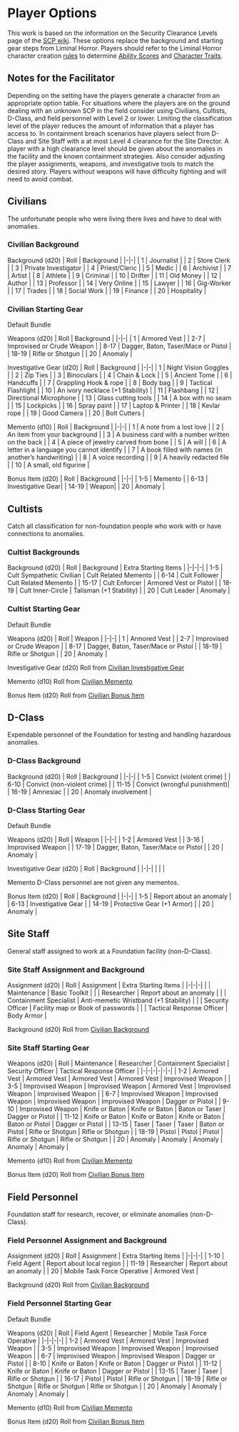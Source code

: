 # Player Options

This work is based on the information on the Security Clearance Levels page of the [SCP wiki](https://scp-wiki.wikidot.com/security-clearance-levels). These options replace the background and starting gear steps from Liminal Horror. Players should refer to the Liminal Horror character creation [rules](https://goblinarchives.github.io/LiminalHorror/Liminal%20Horror%20System/Character%20Creation/) to determine [Ability Scores](https://goblinarchives.github.io/LiminalHorror/Liminal%20Horror%20System/Character%20Creation/Steps/) and [Character Traits](https://goblinarchives.github.io/LiminalHorror/Liminal%20Horror%20System/Character%20Creation/Character%20Traits/).

## Notes for the Facilitator

Depending on the setting have the players generate a character from an appropriate option table. For situations where the players are on the ground dealing with an unknown SCP in the field consider using Civilians, Cultists, D-Class, and field personnel with Level 2 or lower. Limiting the classification level of the player reduces the amount of information that a player has access to. In containment breach scenarios have players select from D-Class and Site Staff with a at most Level 4 clearance for the Site Director. A player with a high clearance level should be given about the anomalies in the facility and the known containment strategies. Also consider adjusting the player assignments, weapons, and investigative tools to match the desired story. Players without weapons will have difficulty fighting and will need to avoid combat.

## Civilians

The unfortunate people who were living there lives and have to deal with anomalies.

### Civilian Background

Background (d20)
| Roll | Background |
|-|-|
| 1 | Journalist |
| 2 | Store Clerk |
| 3 | Private Investigator |
| 4 | Priest/Cleric |
| 5 | Medic |
| 6 | Archivist |
| 7 | Artist |
| 8 | Athlete |
| 9 | Criminal |
| 10 | Drifter |
| 11 | Old Money |
| 12 | Author |
| 13 | Professor |
| 14 | Very Online |
| 15 | Lawyer |
| 16 | Gig-Worker |
| 17 | Trades |
| 18 | Social Work |
| 19 | Finance |
| 20 | Hospitality |

### Civilian Starting Gear

Default Bundle

Weapons (d20)
| Roll | Background |
|-|-|
| 1 | Armored Vest |
| 2-7 | Improvised or Crude Weapon |
| 8-17 | Dagger, Baton, Taser/Mace or Pistol |
| 18-19 | Rifle or Shotgun |
| 20 | Anomaly |

Investigative Gear (d20)
| Roll | Background |
|-|-|
| 1 | Night Vision Goggles |
| 2 | Zip Ties |
| 3 | Binoculars |
| 4 | Chain & Lock |
| 5 | Ancient Tome |
| 6 | Handcuffs |
| 7 | Grappling Hook & rope |
| 8 | Body bag |
| 9 | Tactical Flashlight |
| 10 | An ivory necklace (+1 Stability) |
| 11 | Flashbang |
| 12 | Directional Microphone |
| 13 | Glass cutting tools |
| 14 | A box with no seam |
| 15 | Lockpicks |
| 16 | Spray paint |
| 17 | Laptop & Printer |
| 18 | Kevlar rope |
| 19 | Good Camera |
| 20 | Bolt Cutters |

Memento (d10)
| Roll | Background |
|-|-|
| 1 | A note from a lost love |
| 2 | An item from your background |
| 3 | A business card with a number written on the back |
| 4 | A piece of jewelry carved from bone |
| 5 | A will |
| 6 | A letter in a language you cannot identify |
| 7 | A book filled with names (in another’s handwriting) |
| 8 | A voice recording |
| 9 | A heavily redacted file |
| 10 | A small, old figurine |

Bonus Item (d20)
| Roll | Background |
|-|-|
| 1-5 | Memento |
| 6-13 | Investigative Gear|
| 14-19 | Weapon|
| 20 | Anomaly |

## Cultists

Catch all classification for non-foundation people who work with or have connections to anomalies.

### Cultist Backgrounds

Background (d20)
| Roll | Background | Extra Starting Items |
|-|-|-|
| 1-5 | Cult Sympathetic Civilian | Cult Related Memento |
| 6-14 | Cult Follower | Cult Related Memento |
| 15-17 | Cult Enforcer | Armored Vest or Pistol |
| 18-19 | Cult Inner-Circle | Talisman (+1 Stability) |
| 20 | Cult Leader | Anomaly |

### Cultist Starting Gear

Default Bundle

Weapons (d20)
| Roll | Weapon |
|-|-|
| 1 | Armored Vest |
| 2-7 | Improvised or Crude Weapon |
| 8-17 | Dagger, Baton, Taser/Mace or Pistol |
| 18-19 | Rifle or Shotgun |
| 20 | Anomaly |

Investigative Gear (d20)
Roll from [Civilian Investigative Gear](#civilian-starting-gear)

Memento (d10)
Roll from [Civilian Memento](#civilian-starting-gear)

Bonus Item (d20)
Roll from [Civilian Bonus Item](#civilian-starting-gear)

## D-Class

Expendable personnel of the Foundation for testing and handling hazardous anomalies.

### D-Class Background

Background (d20)
| Roll | Background |
|-|-|
| 1-5 | Convict (violent crime) |
| 6-10 | Convict (non-violent crime) |
| 11-15 | Convict (wrongful punishment)|
| 16-19 | Amnesiac |
| 20 | Anomaly involvement |

### D-Class Starting Gear

Default Bundle

Weapons (d20)
| Roll | Weapon |
|-|-|
| 1-2 | Armored Vest |
| 3-16 | Improvised Weapon |
| 17-19 | Dagger, Baton, Taser/Mace or Pistol |
| 20 | Anomaly |

Investigative Gear (d20)
| Roll | Background |
|-|-|
| | |

Memento
D-Class personnel are not given any mementos.

Bonus Item (d20)
| Roll | Background |
|-|-|
| 1-5 | Report about an anomaly |
| 6-13 | Investigative Gear |
| 14-19 | Protective Gear (+1 Armor) |
| 20 | Anomaly |

## Site Staff

General staff assigned to work at a Foundation facility (non-D-Class).

### Site Staff Assignment and Background

Assignment (d20)
| Roll | Assignment | Extra Starting Items |
|-|-|-|
| | Maintenance | Basic Toolkit |
| | Researcher | Report about an anomaly |
| | Containment Specialist | Anti-memetic Wristband (+1 Stability) |
| | Security Officer | Facility map or Book of passwords |
| | Tactical Response Officer | Body Armor |

Background (d20)
Roll from [Civilian Background](#civilian-background)

### Site Staff Starting Gear

Weapons (d20)
| Roll | Maintenance | Researcher | Containment Specialist | Security Officer | Tactical Response Officer |
|-|-|-|-|-|-|
| 1-2 | Armored Vest | Armored Vest | Armored Vest | Armored Vest | Improvised Weapon |
| 3-5 | Improvised Weapon | Improvised Weapon | Armored Vest | Improvised Weapon | Improvised Weapon |
| 6-7 | Improvised Weapon | Improvised Weapon | Improvised Weapon | Improvised Weapon | Dagger or Pistol |
| 9-10 | Improvised Weapon | Knife or Baton | Knife or Baton | Baton or Taser | Dagger or Pistol |
| 11-12 | Knife or Baton | Knife or Baton | Knife or Baton | Baton or Pistol | Dagger or Pistol |
| 13-15 | Taser | Taser | Taser | Baton or Pistol | Rifle or Shotgun | Rifle or Shotgun |
| 18-19 | Pistol | Pistol | Pistol | Rifle or Shotgun | Rifle or Shotgun |
| 20 | Anomaly | Anomaly | Anomaly | Anomaly | Anomaly |

Memento (d10)
Roll from [Civilian Memento](#civilian-starting-gear)

Bonus Item (d20)
Roll from [Civilian Bonus Item](#civilian-starting-gear)

## Field Personnel

Foundation staff for research, recover, or eliminate anomalies (non-D-Class).

### Field Personnel Assignment and Background

Assignment (d20)
| Roll | Assignment | Extra Starting Items |
|-|-|-|
| 1-10 | Field Agent | Report about local region |
| 11-19 | Researcher | Report about an anomaly |
| 20 | Mobile Task Force Operative | Armored Vest |

Background (d20)
Roll from [Civilian Background](#civilian-background)

### Field Personnel Starting Gear

Default Bundle

Weapons (d20)
| Roll | Field Agent | Researcher | Mobile Task Force Operative |
|-|-|-|-|
| 1-2 | Armored Vest | Armored Vest | Improvised Weapon |
| 3-5 | Improvised Weapon | Improvised Weapon | Improvised Weapon |
| 6-7 | Improvised Weapon | Improvised Weapon | Dagger or Pistol |
| 8-10 | Knife or Baton | Knife or Baton | Dagger or Pistol |
| 11-12 | Knife or Baton | Knife or Baton | Dagger or Pistol |
| 13-15 | Taser | Taser | Rifle or Shotgun |
| 16-17 | Pistol | Pistol | Rifle or Shotgun |
| 18-19 | Rifle or Shotgun | Rifle or Shotgun | Rifle or Shotgun |
| 20 | Anomaly | Anomaly | Anomaly | Anomaly |

Memento (d10)
Roll from [Civilian Memento](#civilian-starting-gear)

Bonus Item (d20)
Roll from [Civilian Bonus Item](#civilian-starting-gear)
